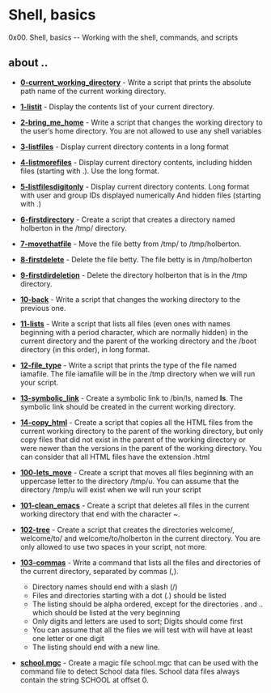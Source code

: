 # Shell, basics 
0x00. Shell, basics -- Working with the shell, commands, and scripts

## about ..
- **[0-current_working_directory](./0-current_working_directory)** - Write a script that prints the absolute path name of the current working directory.

- **[1-listit](./1-listit)** - Display the contents list of your current directory.

- **[2-bring_me_home](./2-bring_me_home)** - Write a script that changes the working directory to the user’s home directory.
You are not allowed to use any shell variables

- **[3-listfiles](./3-listfiles)** - Display current directory contents in a long format

- **[4-listmorefiles](./4-listmorefiles)** - Display current directory contents, including hidden files (starting with .). Use the long format.

- **[5-listfilesdigitonly](./5-listfilesdigitonly)** - Display current directory contents.
Long format
with user and group IDs displayed numerically
And hidden files (starting with .)

- **[6-firstdirectory](./6-firstdirectory)** - Create a script that creates a directory named holberton in the /tmp/ directory.

- **[7-movethatfile](./7-movethatfile)** - Move the file betty from /tmp/ to /tmp/holberton.

- **[8-firstdelete](./8-firstdelete)** - Delete the file betty. The file betty is in /tmp/holberton

- **[9-firstdirdeletion](./9-firstdirdeletion)** - Delete the directory holberton that is in the /tmp directory.

- **[10-back](./10-back)** - Write a script that changes the working directory to the previous one.

- **[11-lists](./11-lists)** - Write a script that lists all files (even ones with names beginning with a period character, which are normally hidden) in the current directory and the parent of the working directory and the /boot directory (in this order), in long format.

- **[12-file_type](./12-file_type)** - Write a script that prints the type of the file named iamafile. The file iamafile will be in the /tmp directory when we will run your script.

- **[13-symbolic_link](./13-symbolic_link)** - Create a symbolic link to /bin/ls, named __ls__. The symbolic link should be created in the current working directory.

- **[14-copy_html](./14-copy_html)** - Create a script that copies all the HTML files from the current working directory to the parent of the working directory, but only copy files that did not exist in the parent of the working directory or were newer than the versions in the parent of the working directory. You can consider that all HTML files have the extension .html

- **[100-lets_move](./100-lets_move)** - Create a script that moves all files beginning with an uppercase letter to the directory /tmp/u. You can assume that the directory /tmp/u will exist when we will run your script

- **[101-clean_emacs](./101-clean_emacs)** - Create a script that deletes all files in the current working directory that end with the character ~.

- **[102-tree](./102-tree)** - Create a script that creates the directories welcome/, welcome/to/ and welcome/to/holberton in the current directory. You are only allowed to use two spaces in your script, not more.

- **[103-commas](./103-commas)** - Write a command that lists all the files and directories of the current directory, separated by commas (,).
	- Directory names should end with a slash (/)
	- Files and directories starting with a dot (.) should be listed
	- The listing should be alpha ordered, except for the directories . and .. which should be listed at the very beginning
	- Only digits and letters are used to sort; Digits should come first
	- You can assume that all the files we will test with will have at least one letter or one digit
	- The listing should end with a new line.

- **[school.mgc](./school.mgc)** - Create a magic file school.mgc that can be used with the command file to detect School data files. School data files always contain the string SCHOOL at offset 0.
